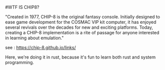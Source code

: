 #WTF IS CHIP8? 

"Created in 1977, CHIP-8 is the original fantasy console. Initially designed to ease game development for the COSMAC VIP kit computer, it has enjoyed several revivals over the decades for new and exciting platforms. Today, creating a CHIP-8 implementation is a rite of passage for anyone interested in learning about emulation."

see : https://chip-8.github.io/links/

Here, we're doing it in rust, because it's fun to learn both rust and system programming. 


